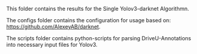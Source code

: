 This folder contains the results for the Single Yolov3-darknet Algorithmn.

The configs folder contains the configuration for usage based on: https://github.com/AlexeyAB/darknet.

The scripts folder contains python-scripts for parsing DriveU-Annotations into necessary input files for Yolov3.